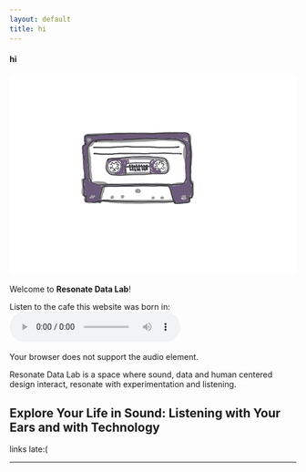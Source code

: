 ```yaml
---
layout: default
title: hi
---
```


#### hi
![tape-animated](/assets/tape-animated.gif)

Welcome to **Resonate Data Lab**!

Listen to the cafe this website was born in:
<audio controls>
  <source src="/assets/Colville Street Patisserie 2.m4a" type="audio/mp4">
  
  Your browser does not support the audio element.
</audio>

Resonate Data Lab is a space where sound, data and human centered design interact, resonate with experimentation and listening.

## Explore Your Life in Sound: Listening with Your Ears and with Technology

links late:(

---
